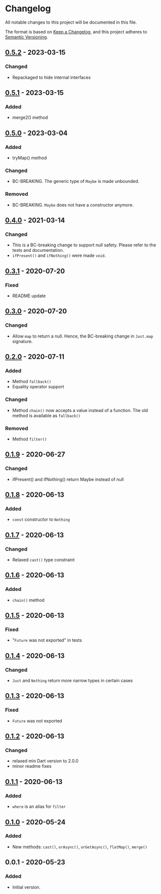 # Changelog
All notable changes to this project will be documented in this file.

The format is based on [Keep a Changelog](https://keepachangelog.com/en/1.0.0/),
and this project adheres to [Semantic Versioning](https://semver.org/spec/v2.0.0.html).

## [0.5.2] - 2023-03-15
### Changed
- Repackaged to hide internal interfaces

## [0.5.1] - 2023-03-15
### Added
- merge2() method

## [0.5.0] - 2023-03-04
### Added
- tryMap() method

### Changed
- BC-BREAKING. The generic type of `Maybe` is made unbounded.

### Removed
- BC-BREAKING. `Maybe` does not have a constructor anymore.

## [0.4.0] - 2021-03-14
### Changed
- This is a BC-breaking change to support null safety. Please refer to the tests and documentation.
- `ifPresent()` and `ifNothing()` were made `void`.

## [0.3.1] - 2020-07-20
### Fixed
- README update

## [0.3.0] - 2020-07-20
### Changed
- Allow `map` to return a null. Hence, the BC-breaking change in `Just.map` signature.

## [0.2.0] - 2020-07-11
### Added
- Method `fallback()`
- Equality operator support

### Changed
- Method `chain()` now accepts a value instead of a function. The old method is available as `fallback()`

### Removed
- Method `filter()`

## [0.1.9] - 2020-06-27
### Changed
- ifPresent() and ifNothing() return Maybe<T> instead of null

## [0.1.8] - 2020-06-13
### Added
- `const` constructor to `Nothing`

## [0.1.7] - 2020-06-13
### Changed
- Relaxed `cast()` type constraint

## [0.1.6] - 2020-06-13
### Added
- `chain()` method

## [0.1.5] - 2020-06-13
### Fixed
- "`Future` was not exported" in tests

## [0.1.4] - 2020-06-13
### Changed
- `Just` and `Nothing` return more narrow types in certain cases

## [0.1.3] - 2020-06-13
### Fixed
- `Future` was not exported

## [0.1.2] - 2020-06-13
### Changed
- relaxed min Dart version to 2.0.0
- minor readme fixes

## [0.1.1] - 2020-06-13
### Added
- `where` is an alias for `filter`

## [0.1.0] - 2020-05-24
### Added
- New methods: `cast()`, `orAsync()`, `orGetAsync()`, `flatMap()`, `merge()`

## 0.0.1 - 2020-05-23
### Added
- Initial version.

[0.5.2]: https://github.com/f3ath/maybe-just-nothing/compare/0.5.1...0.5.2
[0.5.1]: https://github.com/f3ath/maybe-just-nothing/compare/0.5.0...0.5.1
[0.5.0]: https://github.com/f3ath/maybe-just-nothing/compare/0.4.0...0.5.0
[0.4.0]: https://github.com/f3ath/maybe-just-nothing/compare/0.3.1...0.4.0
[0.3.1]: https://github.com/f3ath/maybe-just-nothing/compare/0.3.0...0.3.1
[0.3.0]: https://github.com/f3ath/maybe-just-nothing/compare/0.2.0...0.3.0
[0.2.0]: https://github.com/f3ath/maybe-just-nothing/compare/0.1.9...0.2.0
[0.1.9]: https://github.com/f3ath/maybe-just-nothing/compare/0.1.8...0.1.9
[0.1.8]: https://github.com/f3ath/maybe-just-nothing/compare/0.1.7..0.1.8
[0.1.7]: https://github.com/f3ath/maybe-just-nothing/compare/0.1.6..0.1.7
[0.1.6]: https://github.com/f3ath/maybe-just-nothing/compare/0.1.5..0.1.6
[0.1.5]: https://github.com/f3ath/maybe-just-nothing/compare/0.1.4..0.1.5
[0.1.4]: https://github.com/f3ath/maybe-just-nothing/compare/0.1.3..0.1.4
[0.1.3]: https://github.com/f3ath/maybe-just-nothing/compare/0.1.2..0.1.3
[0.1.2]: https://github.com/f3ath/maybe-just-nothing/compare/0.1.1..0.1.2
[0.1.1]: https://github.com/f3ath/maybe-just-nothing/compare/0.1.0..0.1.1
[0.1.0]: https://github.com/f3ath/maybe-just-nothing/compare/0.0.1..0.1.0